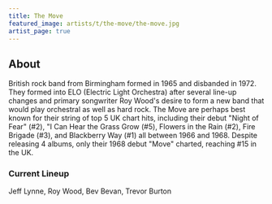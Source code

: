 ```yaml
---
title: The Move
featured_image: artists/t/the-move/the-move.jpg
artist_page: true
---
```

## About

British rock band from Birmingham formed in 1965 and disbanded in 1972. They formed into ELO (Electric Light Orchestra) after several line-up changes and primary songwriter Roy Wood's desire to form a new band that would play orchestral as well as hard rock. The Move are perhaps best known for their string of top 5 UK chart hits, including their debut "Night of Fear" (#2), "I Can Hear the Grass Grow (#5), Flowers in the Rain (#2), Fire Brigade (#3), and Blackberry Way (#1) all between 1966 and 1968. Despite releasing 4 albums, only their 1968 debut "Move" charted, reaching #15 in the UK. 

### Current Lineup

Jeff Lynne, Roy Wood, Bev Bevan, Trevor Burton

